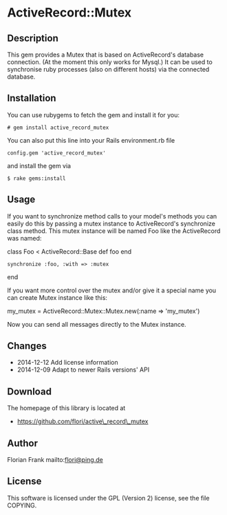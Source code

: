 # ActiveRecord::Mutex

## Description

This gem provides a Mutex that is based on ActiveRecord's database connection.
(At the moment this only works for Mysql.) It can be used to synchronise
ruby processes (also on different hosts) via the connected database.

## Installation

You can use rubygems to fetch the gem and install it for you:

    # gem install active_record_mutex

You can also put this line into your Rails environment.rb file

    config.gem 'active_record_mutex'

and install the gem via

    $ rake gems:install

## Usage

If you want to synchronize method calls to your model's methods you can easily
do this by passing a mutex instance to ActiveRecord's synchronize class method.
This mutex instance will be named Foo like the ActiveRecord was named:

  class Foo < ActiveRecord::Base
    def foo
    end

    synchronize :foo, :with => :mutex
  end

If you want more control over the mutex and/or give it a special name you can
create Mutex instance like this:

  my_mutex = ActiveRecord::Mutex::Mutex.new(:name => 'my_mutex')

Now you can send all messages directly to the Mutex instance.

## Changes

* 2014-12-12 Add license information
* 2014-12-09 Adapt to newer Rails versions' API

## Download

The homepage of this library is located at

* https://github.com/flori/active\_record\_mutex

## Author

Florian Frank mailto:flori@ping.de

## License

This software is licensed under the GPL (Version 2) license, see the file
COPYING.
